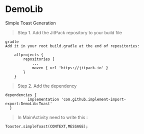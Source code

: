 # DemoLib

Simple Toast Generation

> Step 1. Add the JitPack repository to your build file

```
gradle
Add it in your root build.gradle at the end of repositories:

	allprojects {
		repositories {
			...
			maven { url 'https://jitpack.io' }
		}
	}
  ```
  
  > Step 2. Add the dependency
  
  ```
  dependencies {
	        implementation 'com.github.implement-import-export:DemoLib:Toast'
	}
  ```

> In MainActivity need to write this :

```
Toaster.simpleToast(CONTEXT,MESSAGE);
```
